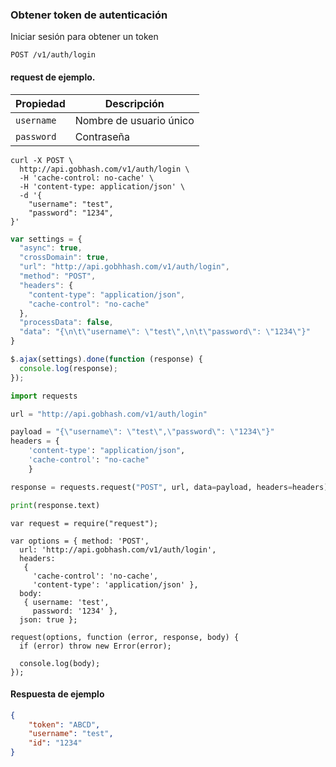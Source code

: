 ### Obtener token de autenticación

Iniciar sesión para obtener un token

```endpoint
POST /v1/auth/login
```

#### request de ejemplo.


Propiedad | Descripción
---|---
`username` | Nombre de usuario único
`password` | Contraseña

```curl
curl -X POST \
  http://api.gobhash.com/v1/auth/login \
  -H 'cache-control: no-cache' \
  -H 'content-type: application/json' \
  -d '{
	"username": "test",
	"password": "1234",
}'
```

```javascript
var settings = {
  "async": true,
  "crossDomain": true,
  "url": "http://api.gobhhash.com/v1/auth/login",
  "method": "POST",
  "headers": {
    "content-type": "application/json",
    "cache-control": "no-cache"
  },
  "processData": false,
  "data": "{\n\t\"username\": \"test\",\n\t\"password\": \"1234\"}"
}

$.ajax(settings).done(function (response) {
  console.log(response);
});
```

```python
import requests

url = "http://api.gobhash.com/v1/auth/login"

payload = "{\"username\": \"test\",\"password\": \"1234\"}"
headers = {
    'content-type': "application/json",
    'cache-control': "no-cache"
    }

response = requests.request("POST", url, data=payload, headers=headers)

print(response.text)
```
```nodejs
var request = require("request");

var options = { method: 'POST',
  url: 'http://api.gobhash.com/v1/auth/login',
  headers: 
   { 
     'cache-control': 'no-cache',
     'content-type': 'application/json' },
  body: 
   { username: 'test',
     password: '1234' },
  json: true };

request(options, function (error, response, body) {
  if (error) throw new Error(error);

  console.log(body);
});
```

#### Respuesta de ejemplo

```json
{
    "token": "ABCD",
    "username": "test",
    "id": "1234"
}
```
